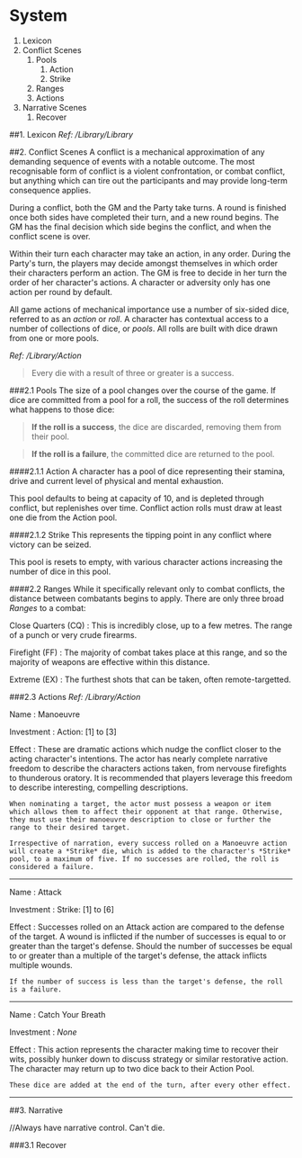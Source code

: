 System
=====

1. Lexicon
2. Conflict Scenes
	1. Pools
		1. Action
		2. Strike
	2. Ranges
	3. Actions
3. Narrative Scenes
	1. Recover

##1. Lexicon
*Ref: /Library/Library*

##2. Conflict Scenes
A conflict is a mechanical approximation of any demanding sequence of events with a notable outcome. The most recognisable form of conflict is a violent confrontation, or combat conflict, but anything which can tire out the participants and may provide long-term consequence applies.

During a conflict, both the GM and the Party take turns. A round is finished once both sides have completed their turn, and a new round begins. The GM has the final decision which side begins the conflict, and when the conflict scene is over.

Within their turn each character may take an action, in any order. During the Party's turn, the players may decide amongst themselves in which order their characters perform an action. The GM is free to decide in her turn the order of her character's actions. A character or adversity only has one action per round by default.

All game actions of mechanical importance use a number of six-sided dice, referred to as an *action* or *roll*. A character has contextual access to a number of collections of dice, or *pools*. All rolls are built with dice drawn from one or more pools.

*Ref: /Library/Action*

> Every die with a result of three or greater is a success.

###2.1 Pools
The size of a pool changes over the course of the game. If dice are committed from a pool for a roll, the success of the roll determines what happens to those dice:

>**If the roll is a success**, the dice are discarded, removing them from their pool.

>**If the roll is a failure**, the committed dice are returned to the pool.

####2.1.1 Action
A character has a pool of dice representing their stamina, drive and current level of physical and mental exhaustion.

This pool defaults to being at capacity of 10, and is depleted through conflict, but replenishes over time. Conflict action rolls must draw at least one die from the Action pool.

####2.1.2 Strike
This represents the tipping point in any conflict where victory can be seized.

This pool is resets to empty, with various character actions increasing the number of dice in this pool.

####2.2 Ranges
While it specifically relevant only to combat conflicts, the distance between combatants begins to apply. There are only three broad *Ranges* to a combat:

Close Quarters (CQ)
:	This is incredibly close, up to a few metres. The range of a punch or very crude firearms.

Firefight (FF)
:	The majority of combat takes place at this range, and so the majority of weapons are effective within this distance.

Extreme (EX)
:	The furthest shots that can be taken, often remote-targetted.

###2.3 Actions
*Ref: /Library/Action*

Name
:	Manoeuvre

Investment
:	Action: [1] to [3]

Effect
:	These are dramatic actions which nudge the conflict closer to the acting character's intentions. The actor has nearly complete narrative freedom to describe the characters actions taken, from nervouse firefights to thunderous oratory. It is recommended that players leverage this freedom to describe interesting, compelling descriptions.
	
	When nominating a target, the actor must possess a weapon or item which allows them to affect their opponent at that range. Otherwise, they must use their manoeuvre description to close or further the range to their desired target.
	
	Irrespective of narration, every success rolled on a Manoeuvre action will create a *Strike* die, which is added to the character's *Strike* pool, to a maximum of five. If no successes are rolled, the roll is considered a failure.

-----------------------------------------------------------------------------------------------------------------------------------------------------------------------------------------
	
Name
:	Attack

Investment
:	Strike: [1] to [6]

Effect
:	Successes rolled on an Attack action are compared to the defense of the target. A wound is inflicted if the number of successes is equal to or greater than the target's defense. Should the number of successes be equal to or greater than a multiple of the target's defense, the attack inflicts multiple wounds.

	If the number of success is less than the target's defense, the roll is a failure.

-----------------------------------------------------------------------------------------------------------------------------------------------------------------------------------------

Name
:	Catch Your Breath

Investment
: *None*

Effect
:	This action represents the character making time to recover their wits, possibly hunker down to discuss strategy or similar restorative action. The character may return up to two dice back to their Action Pool.

	These dice are added at the end of the turn, after every other effect.

-----------------------------------------------------------------------------------------------------------------------------------------------------------------------------------------

##3. Narrative

//Always have narrative control. Can't die.

###3.1 Recover

